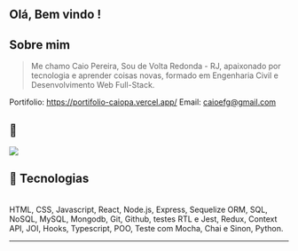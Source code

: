 ## Olá, Bem vindo !

## Sobre mim

>Me chamo Caio Pereira, Sou de Volta Redonda - RJ, apaixonado por tecnologia e aprender coisas novas, formado em Engenharia Civil e Desenvolvimento Web Full-Stack. 
>
Portifolio: https://portifolio-caiopa.vercel.app/
Email: caioefg@gmail.com

💬
----
<p align="left">
   <a href="https://www.linkedin.com/in/caiopantunes/" target="_blank"  alt="Linkedin">
  <img src="https://img.shields.io/badge/-Linkedin-0e76a8?style=flat-square&logo=Linkedin&logoColor=white&link=LINK-DO-SEU-LINKEDIN" /></a>
</p>

## 🚀 Tecnologias

<div style="display: inline-block"><br/>
 HTML, CSS, Javascript, React, Node.js, Express, Sequelize ORM, SQL, NoSQL, MySQL, Mongodb, Git, Github, testes RTL e Jest, Redux, Context API, JOI, Hooks, Typescript, POO, Teste com Mocha, Chai e Sinon, Python.
<div>

---
 
